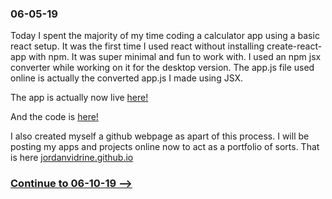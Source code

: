 ### 06-05-19
Today I spent the majority of my time coding a calculator app using a basic react setup. It was the first time I used react without installing create-react-app with npm. It was super minimal and fun to work with. I used an npm jsx converter while working on it for the desktop version. The app.js file used online is actually the converted app.js I made using JSX.

The app is actually now live [here!](https://jordanvidrine.github.io/calculator/index.html)

And the code is [here!](https://github.com/jordanvidrine/jordanvidrine.github.io/tree/master/calculator)

I also created myself a github webpage as apart of this process. I will be posting my apps and projects online now to act as a portfolio of sorts. That is here [jordanvidrine.github.io](https://jordanvidrine.github,io)

### [Continue to 06-10-19 -->](https://github.com/jordanvidrine/coding-journey/blob/master/Daily%20Logs/06-05-19.md)

